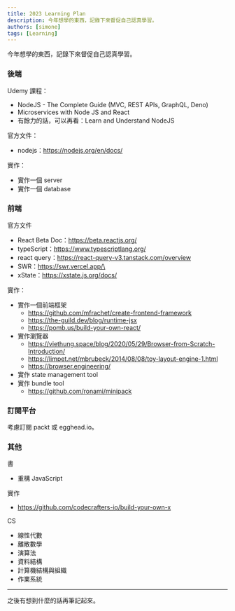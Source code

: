 ```yaml
---
title: 2023 Learning Plan
description: 今年想學的東西，記錄下來督促自己認真學習。
authors: [simone]
tags: [Learning]
---
```


今年想學的東西，記錄下來督促自己認真學習。

<!--truncate-->

### 後端
Udemy 課程：
- NodeJS - The Complete Guide (MVC, REST APIs, GraphQL, Deno)
- Microservices with Node JS and React
- 有餘力的話，可以再看：Learn and Understand NodeJS

官方文件：
- nodejs：https://nodejs.org/en/docs/

實作：
- 實作一個 server
- 實作一個 database

### 前端
官方文件
- React Beta Doc：https://beta.reactjs.org/
- typeScript：https://www.typescriptlang.org/
- react query：https://react-query-v3.tanstack.com/overview
- SWR：https://swr.vercel.app/\
- xState：https://xstate.js.org/docs/

實作：
- 實作一個前端框架
  - https://github.com/mfrachet/create-frontend-framework
  - https://the-guild.dev/blog/runtime-jsx
  - https://pomb.us/build-your-own-react/
- 實作瀏覽器
  - https://viethung.space/blog/2020/05/29/Browser-from-Scratch-Introduction/
  - https://limpet.net/mbrubeck/2014/08/08/toy-layout-engine-1.html
  - https://browser.engineering/
- 實作 state management tool
- 實作 bundle tool
  - https://github.com/ronami/minipack

### 訂閱平台
考慮訂閱 packt 或 egghead.io。

### 其他
書
- 重構 JavaScript

實作
- https://github.com/codecrafters-io/build-your-own-x

CS
- 線性代數
- 離散數學
- 演算法
- 資料結構
- 計算機結構與組織
- 作業系統

---

之後有想到什麼的話再筆記起來。